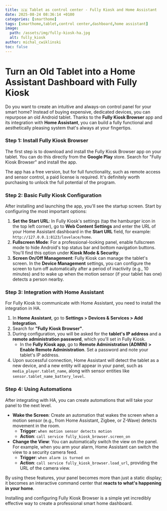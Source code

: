 ```yaml
---
title: 🇬🇧 Tablet as control center - Fully Kiosk and Home Assistant
date: 2025-08-24 08:36:14 +0100
categories: [smarthome]
tags: [smarthome,tablet,control center,dashboard,home assistant]
image:
  path: /assets/img/fully-kiosk-ha.jpg
  alt: fully_kiosk
author: michal_cwiklinski
toc: false
---
```


# Turn an Old Tablet into a Home Assistant Dashboard with Fully Kiosk

Do you want to create an intuitive and always-on control panel for your smart home? Instead of buying expensive, dedicated devices, you can repurpose an old Android tablet. Thanks to the **Fully Kiosk Browser** app and its integration with **Home Assistant**, you can build a fully functional and aesthetically pleasing system that's always at your fingertips.

### Step 1: Install Fully Kiosk Browser

The first step is to download and install the Fully Kiosk Browser app on your tablet. You can do this directly from the **Google Play** store. Search for "Fully Kiosk Browser" and install the app.

The app has a free version, but for full functionality, such as remote access and sensor control, a paid license is required. It's definitely worth purchasing to unlock the full potential of the program.

### Step 2: Basic Fully Kiosk Configuration

After installing and launching the app, you'll see the startup screen. Start by configuring the most important options:

1.  **Set the Start URL**: In Fully Kiosk's settings (tap the hamburger icon in the top left corner), go to **Web Content Settings** and enter the URL of your Home Assistant dashboard in the **Start URL** field, for example: `http://127.0.0.1:8123/lovelace/home`.
2.  **Fullscreen Mode**: For a professional-looking panel, enable fullscreen mode to hide Android's top status bar and bottom navigation buttons. You'll find this option under **Kiosk Mode & Security**.
3.  **Screen On/Off Management**: Fully Kiosk can manage the tablet's screen. In the **Device Management** settings, you can configure the screen to turn off automatically after a period of inactivity (e.g., 10 minutes) and to wake up when the motion sensor (if your tablet has one) detects a person nearby.

### Step 3: Integration with Home Assistant

For Fully Kiosk to communicate with Home Assistant, you need to install the integration in HA.

1.  In **Home Assistant**, go to **Settings > Devices & Services > Add Integration**.
2.  Search for **"Fully Kiosk Browser"**.
3.  During configuration, you will be asked for the **tablet's IP address** and a **remote administration password**, which you'll set in Fully Kiosk.
    * In the **Fully Kiosk app**, go to **Remote Administration (ADMIN) > Enable Remote Administration**. Set a password and note your tablet's IP address.
4.  Upon successful connection, Home Assistant will detect the tablet as a new device, and a new entity will appear in your panel, such as `media_player.tablet_name`, along with sensor entities like `sensor.tablet_name_battery_level`.

### Step 4: Using Automations

After integrating with HA, you can create automations that will take your panel to the next level.

* **Wake the Screen**: Create an automation that wakes the screen when a motion sensor (e.g., from Home Assistant, Zigbee, or Z-Wave) detects movement in the room.
    * **Trigger**: `when motion sensor detects motion`
    * **Action**: `call service fully_kiosk_browser.screen_on`
* **Change the View**: You can automatically switch the view on the panel. For example, when you arm your alarm, Home Assistant can switch the view to a security camera feed.
    * **Trigger**: `when alarm is turned on`
    * **Action**: `call service fully_kiosk_browser.load_url`, providing the URL of the camera view.

By using these features, your panel becomes more than just a static display; it becomes an interactive command center that **reacts to what's happening in your home**.

Installing and configuring Fully Kiosk Browser is a simple yet incredibly effective way to create a professional smart home dashboard.